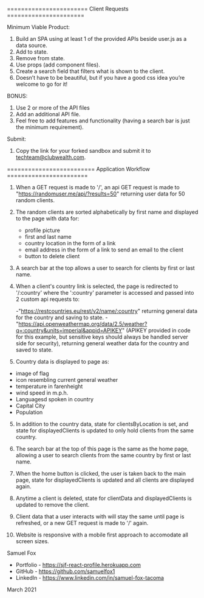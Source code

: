 ======================= Client Requests ======================

Minimum Viable Product:

1. Build an SPA using at least 1 of the provided APIs beside user.js as a data source.
2. Add to state.
3. Remove from state.
4. Use props (add component files).
5. Create a search field that filters what is shown to the client.
6. Doesn’t have to be beautiful, but if you have a good css idea you’re welcome to go for it!

BONUS:

1. Use 2 or more of the API files
2. Add an additional API file.
3. Feel free to add features and functionality (having a search bar is just the minimum requirement).

Submit:

1. Copy the link for your forked sandbox and submit it to techteam@clubwealth.com.

========================= Application Workflow =======================

1. When a GET request is made to '/', an api GET request is made to "https://randomuser.me/api/?results=50" returning user data for 50 random clients.

2. The random clients are sorted alphabetically by first name and displayed to the page with data for:

   - profile picture
   - first and last name
   - country location in the form of a link
   - email address in the form of a link to send an email to the client
   - button to delete client

3. A search bar at the top allows a user to search for clients by first or last name.

4. When a client's country link is selected, the page is redirected to '/:country' where the ':country' parameter is accessed and passed into 2 custom api requests to:

   -"https://restcountries.eu/rest/v2/name/:country" returning general data for the country and saving to state.
   -"https://api.openweathermap.org/data/2.5/weather?q=:country&units=imperial&appid=APIKEY" (APIKEY provided in code for this example, but sensitive keys should always be handled server side for security), returning general weather data for the country and saved to state.

5. Country data is displayed to page as:

- image of flag
- icon resembling current general weather
- temperature in farenheight
- wind speed in m.p.h.
- Languagesd spoken in country
- Capital City
- Population

5. In addition to the country data, state for clientsByLocation is set, and state for displayedClients is updated to only hold clients from the same country.

6. The search bar at the top of this page is the same as the home page, allowing a user to search clients from the same country by first or last name.

7. When the home button is clicked, the user is taken back to the main page, state for displayedClients is updated and all clients are displayed again.

8. Anytime a client is deleted, state for clientData and displayedClients is updated to remove the client.

9. Client data that a user interacts with will stay the same until page is refreshed, or a new GET request is made to '/' again.

10. Website is responsive with a mobile first approach to accomodate all screen sizes.

Samuel Fox

- Portfolio - https://sjf-react-profile.herokuapp.com
- GitHub - https://github.com/samuelfox1
- LinkedIn - https://www.linkedin.com/in/samuel-fox-tacoma

March 2021
